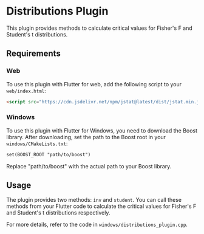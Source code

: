 # Distributions Plugin

This plugin provides methods to calculate critical values for Fisher's F and Student's t distributions.

## Requirements

### Web

To use this plugin with Flutter for web, add the following script to your `web/index.html`:
```html
<script src="https://cdn.jsdelivr.net/npm/jstat@latest/dist/jstat.min.js"></script>
```

### Windows

To use this plugin with Flutter for Windows, you need to download the Boost library. After downloading, set the path to the Boost root in your `windows/CMakeLists.txt`:
```txt
set(BOOST_ROOT "path/to/boost")
```
Replace "path/to/boost" with the actual path to your Boost library.

## Usage

The plugin provides two methods: `inv` and `student`. You can call these methods from your Flutter code to calculate the critical values for Fisher's F and Student's t distributions respectively.

For more details, refer to the code in `windows/distributions_plugin.cpp`.